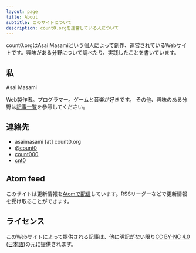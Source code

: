 ```yaml
---
layout: page
title: About
subtitle: このサイトについて
description: count0.orgを運営している人について
---
```

count0.orgはAsai Masamiという個人によって創作、運営されているWebサイトです。興味がある分野について調べたり、実践したことを書いています。

## 私

Asai Masami

Web製作者。プログラマー。ゲームと音楽が好きです。
その他、興味のある分野は<a href="/archives/">記事一覧</a>を参照してください。


## 連絡先

* <i class="fa fa-envelope-o" alt="email"></i> asaimasami [at] count0.org
* <i class="fa fa-twitter"></i> [@count0][twitter]
* <i class="fa fa-facebook-square"></i> [count000][facebook]
* <i class="fa fa-steam-square"></i> [cnt0][steam]


## <i class="fa fa-feed"></i> Atom feed
このサイトは更新情報を[Atomで配信][atomfeed]しています。RSSリーダーなどで更新情報を受け取ることができます。


## ライセンス

このWebサイトによって提供される記事は、他に明記がない限り[CC BY-NC 4.0][cc-by-nc-4-en] ([日本語][cc-by-nc-4-jp])の元に提供されます。

[twitter]: https://twitter.com/count0
[facebook]: https://www.facebook.com/count000
[steam]: http://steamcommunity.com/id/cnt0/
[lastfm]: http://www.last.fm/ja/user/fuzzy
[atomfeed]: /atom.xml
[cc-by-nc-4-en]: https://creativecommons.org/licenses/by-nc/4.0/
[cc-by-nc-4-jp]: https://creativecommons.org/licenses/by-nc/4.0/deed.ja
